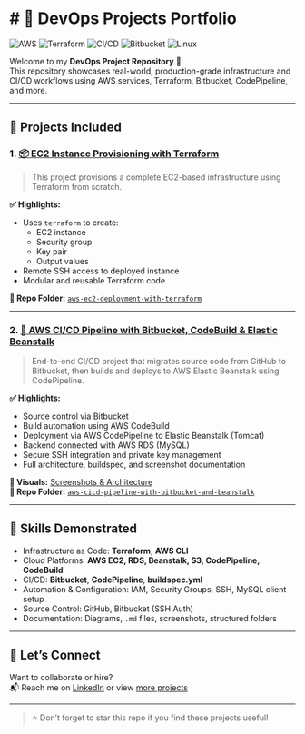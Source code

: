 # # 🚀 DevOps Projects Portfolio

![AWS](https://img.shields.io/badge/AWS-Developer-orange?logo=amazon-aws)
![Terraform](https://img.shields.io/badge/IaC-Terraform-blueviolet?logo=terraform)
![CI/CD](https://img.shields.io/badge/CI--CD-CodePipeline-blue)
![Bitbucket](https://img.shields.io/badge/SCM-Bitbucket-blue?logo=bitbucket)
![Linux](https://img.shields.io/badge/OS-Linux-lightgrey?logo=linux)


Welcome to my **DevOps Project Repository** 👋  
This repository showcases real-world, production-grade infrastructure and CI/CD workflows using AWS services, Terraform, Bitbucket, CodePipeline, and more.

---

## 📁 Projects Included

### 1. [📦 EC2 Instance Provisioning with Terraform](./aws-ec2-deployment-with-terraform)

> This project provisions a complete EC2-based infrastructure using Terraform from scratch.

**✅ Highlights:**
- Uses `terraform` to create:
  - EC2 instance
  - Security group
  - Key pair
  - Output values
- Remote SSH access to deployed instance
- Modular and reusable Terraform code

**🔗 Repo Folder:** [`aws-ec2-deployment-with-terraform`](./aws-ec2-deployment-with-terraform)

---

### 2. [🚀 AWS CI/CD Pipeline with Bitbucket, CodeBuild & Elastic Beanstalk](./aws-cicd-pipeline-with-bitbucket-and-beanstalk)

> End-to-end CI/CD project that migrates source code from GitHub to Bitbucket, then builds and deploys to AWS Elastic Beanstalk using CodePipeline.

**✅ Highlights:**
- Source control via Bitbucket
- Build automation using AWS CodeBuild
- Deployment via AWS CodePipeline to Elastic Beanstalk (Tomcat)
- Backend connected with AWS RDS (MySQL)
- Secure SSH integration and private key management
- Full architecture, buildspec, and screenshot documentation

**📸 Visuals:** [Screenshots & Architecture](./aws-cicd-pipeline-with-bitbucket-and-beanstalk/screenshots)  
**🔗 Repo Folder:** [`aws-cicd-pipeline-with-bitbucket-and-beanstalk`](./aws-cicd-pipeline-with-bitbucket-and-beanstalk)

---

## 📌 Skills Demonstrated

- Infrastructure as Code: **Terraform**, **AWS CLI**
- Cloud Platforms: **AWS EC2, RDS, Beanstalk, S3, CodePipeline, CodeBuild**
- CI/CD: **Bitbucket**, **CodePipeline**, **buildspec.yml**
- Automation & Configuration: IAM, Security Groups, SSH, MySQL client setup
- Source Control: GitHub, Bitbucket (SSH Auth)
- Documentation: Diagrams, `.md` files, screenshots, structured folders

---

## 📧 Let’s Connect

Want to collaborate or hire?  
📬 Reach me on [LinkedIn](https://www.linkedin.com/in/prafful-mishra/) or view [more projects](https://github.com/Prafful-018)

---

> ⭐ Don’t forget to star this repo if you find these projects useful!

